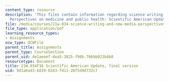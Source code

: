 ```yaml
---
content_type: resource
description: 'This files contain information regarding science writing and new media:
  Perspectives on medicine and public health: Scientific American Update, final version.'
file: /media/courses/21w-034-science-writing-and-new-media-perspectives-on-medicine-and-public-health-fall-2016/9d1a6ad3b8390243fd1128f5d9d732c7_MIT21W_034F16_SciAmeriFinal.pdf
file_type: application/pdf
learning_resource_types:
- Assignments
ocw_type: OCWFile
parent_title: Assignments
parent_type: CourseSection
parent_uid: 4e1aeeef-dea5-3825-f90b-766bb023b4b8
resourcetype: Document
title: 21W.034F16 Scientific American Update, final version
uid: 9d1a6ad3-b839-0243-fd11-28f5d9d732c7
---
```

